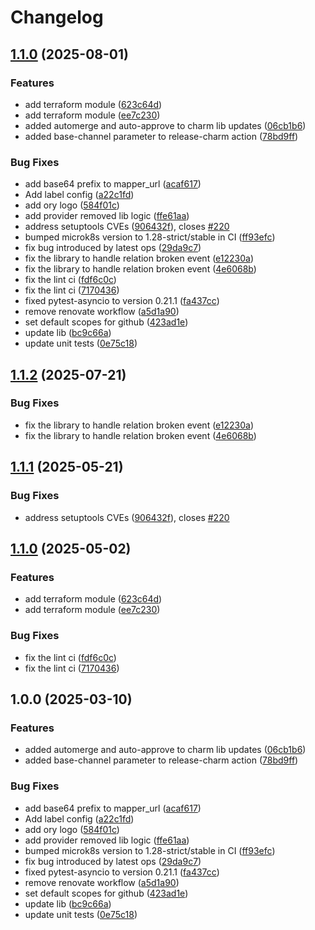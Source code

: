 # Changelog

## [1.1.0](https://github.com/canonical/kratos-external-idp-integrator/compare/track/0.3-v1.0.0...track/0.3-v1.1.0) (2025-08-01)


### Features

* add terraform module ([623c64d](https://github.com/canonical/kratos-external-idp-integrator/commit/623c64d9f4b07e3237429ad887420791874339d9))
* add terraform module ([ee7c230](https://github.com/canonical/kratos-external-idp-integrator/commit/ee7c2305072c597488cbdef2680661feeb40f18d))
* added automerge and auto-approve to charm lib updates ([06cb1b6](https://github.com/canonical/kratos-external-idp-integrator/commit/06cb1b61a7db788785ba7e301f467dbeb3aa3d23))
* added base-channel parameter to release-charm action ([78bd9ff](https://github.com/canonical/kratos-external-idp-integrator/commit/78bd9ff1ff7af1bc7600ced7973a8ad55680cba3))


### Bug Fixes

* add base64 prefix to mapper_url ([acaf617](https://github.com/canonical/kratos-external-idp-integrator/commit/acaf617c0fd139f31f153f58e5efeb078a7cf698))
* Add label config ([a22c1fd](https://github.com/canonical/kratos-external-idp-integrator/commit/a22c1fd83015eedd5a826ef688c242bed0eaa87d))
* add ory logo ([584f01c](https://github.com/canonical/kratos-external-idp-integrator/commit/584f01cfd8b670eba063f41b74328642b322ef47))
* add provider removed lib logic ([ffe61aa](https://github.com/canonical/kratos-external-idp-integrator/commit/ffe61aa026034519fdd7bd33445c8de2e5756a8c))
* address setuptools CVEs ([906432f](https://github.com/canonical/kratos-external-idp-integrator/commit/906432f1f1d483227c733124ce519d958904cf4f)), closes [#220](https://github.com/canonical/kratos-external-idp-integrator/issues/220)
* bumped microk8s version to 1.28-strict/stable in CI ([ff93efc](https://github.com/canonical/kratos-external-idp-integrator/commit/ff93efc58ef31b0472efd72dc6d912c7bd060952))
* fix bug introduced by latest ops ([29da9c7](https://github.com/canonical/kratos-external-idp-integrator/commit/29da9c75ac535c2faffe4e5b3d0ebc0f9f716ca3))
* fix the library to handle relation broken event ([e12230a](https://github.com/canonical/kratos-external-idp-integrator/commit/e12230a1929d865343287d2577a8a63f83a37fff))
* fix the library to handle relation broken event ([4e6068b](https://github.com/canonical/kratos-external-idp-integrator/commit/4e6068b68e3c81830a81a3701918e15eedb5688d))
* fix the lint ci ([fdf6c0c](https://github.com/canonical/kratos-external-idp-integrator/commit/fdf6c0c55bc7b1c5a13b07f35ace74b267e71643))
* fix the lint ci ([7170436](https://github.com/canonical/kratos-external-idp-integrator/commit/71704369969ba646608c7fb70efc691fa2ecba4d))
* fixed pytest-asyncio to version 0.21.1 ([fa437cc](https://github.com/canonical/kratos-external-idp-integrator/commit/fa437cc24f3fd9d35e98a4769dd7d758e85f05fd))
* remove renovate workflow ([a5d1a90](https://github.com/canonical/kratos-external-idp-integrator/commit/a5d1a908644983fff754152c3e10064f82b6d3df))
* set default scopes for github ([423ad1e](https://github.com/canonical/kratos-external-idp-integrator/commit/423ad1eb888b7207fa379385e5cd18436d92d9eb))
* update lib ([bc9c66a](https://github.com/canonical/kratos-external-idp-integrator/commit/bc9c66af3dd8130ecd29c028e9e03ce8a0628435))
* update unit tests ([0e75c18](https://github.com/canonical/kratos-external-idp-integrator/commit/0e75c18c515f2519c2780e3d4a250737053ca3e7))

## [1.1.2](https://github.com/canonical/kratos-external-idp-integrator/compare/v1.1.1...v1.1.2) (2025-07-21)


### Bug Fixes

* fix the library to handle relation broken event ([e12230a](https://github.com/canonical/kratos-external-idp-integrator/commit/e12230a1929d865343287d2577a8a63f83a37fff))
* fix the library to handle relation broken event ([4e6068b](https://github.com/canonical/kratos-external-idp-integrator/commit/4e6068b68e3c81830a81a3701918e15eedb5688d))

## [1.1.1](https://github.com/canonical/kratos-external-idp-integrator/compare/v1.1.0...v1.1.1) (2025-05-21)


### Bug Fixes

* address setuptools CVEs ([906432f](https://github.com/canonical/kratos-external-idp-integrator/commit/906432f1f1d483227c733124ce519d958904cf4f)), closes [#220](https://github.com/canonical/kratos-external-idp-integrator/issues/220)

## [1.1.0](https://github.com/canonical/kratos-external-idp-integrator/compare/v1.0.0...v1.1.0) (2025-05-02)


### Features

* add terraform module ([623c64d](https://github.com/canonical/kratos-external-idp-integrator/commit/623c64d9f4b07e3237429ad887420791874339d9))
* add terraform module ([ee7c230](https://github.com/canonical/kratos-external-idp-integrator/commit/ee7c2305072c597488cbdef2680661feeb40f18d))


### Bug Fixes

* fix the lint ci ([fdf6c0c](https://github.com/canonical/kratos-external-idp-integrator/commit/fdf6c0c55bc7b1c5a13b07f35ace74b267e71643))
* fix the lint ci ([7170436](https://github.com/canonical/kratos-external-idp-integrator/commit/71704369969ba646608c7fb70efc691fa2ecba4d))

## 1.0.0 (2025-03-10)


### Features

* added automerge and auto-approve to charm lib updates ([06cb1b6](https://github.com/canonical/kratos-external-idp-integrator/commit/06cb1b61a7db788785ba7e301f467dbeb3aa3d23))
* added base-channel parameter to release-charm action ([78bd9ff](https://github.com/canonical/kratos-external-idp-integrator/commit/78bd9ff1ff7af1bc7600ced7973a8ad55680cba3))


### Bug Fixes

* add base64 prefix to mapper_url ([acaf617](https://github.com/canonical/kratos-external-idp-integrator/commit/acaf617c0fd139f31f153f58e5efeb078a7cf698))
* Add label config ([a22c1fd](https://github.com/canonical/kratos-external-idp-integrator/commit/a22c1fd83015eedd5a826ef688c242bed0eaa87d))
* add ory logo ([584f01c](https://github.com/canonical/kratos-external-idp-integrator/commit/584f01cfd8b670eba063f41b74328642b322ef47))
* add provider removed lib logic ([ffe61aa](https://github.com/canonical/kratos-external-idp-integrator/commit/ffe61aa026034519fdd7bd33445c8de2e5756a8c))
* bumped microk8s version to 1.28-strict/stable in CI ([ff93efc](https://github.com/canonical/kratos-external-idp-integrator/commit/ff93efc58ef31b0472efd72dc6d912c7bd060952))
* fix bug introduced by latest ops ([29da9c7](https://github.com/canonical/kratos-external-idp-integrator/commit/29da9c75ac535c2faffe4e5b3d0ebc0f9f716ca3))
* fixed pytest-asyncio to version 0.21.1 ([fa437cc](https://github.com/canonical/kratos-external-idp-integrator/commit/fa437cc24f3fd9d35e98a4769dd7d758e85f05fd))
* remove renovate workflow ([a5d1a90](https://github.com/canonical/kratos-external-idp-integrator/commit/a5d1a908644983fff754152c3e10064f82b6d3df))
* set default scopes for github ([423ad1e](https://github.com/canonical/kratos-external-idp-integrator/commit/423ad1eb888b7207fa379385e5cd18436d92d9eb))
* update lib ([bc9c66a](https://github.com/canonical/kratos-external-idp-integrator/commit/bc9c66af3dd8130ecd29c028e9e03ce8a0628435))
* update unit tests ([0e75c18](https://github.com/canonical/kratos-external-idp-integrator/commit/0e75c18c515f2519c2780e3d4a250737053ca3e7))
